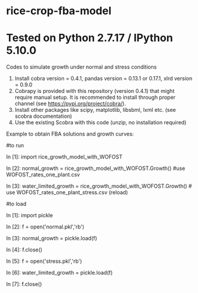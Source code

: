 # rice-crop-fba-model
# Tested on Python 2.7.17 / IPython 5.10.0
Codes to simulate growth under normal and stress conditions 

1. Install cobra version = 0.4.1, pandas version = 0.13.1 or 0.17.1, xlrd version = 0.9.0
2. Cobrapy is provided with this repository (version 0.4.1) that might require manual setup. It is recommended to install through proper channel (see https://pypi.org/project/cobra/).
3. Install other packages like scipy, matplotlib, libsbml, lxml etc. (see scobra documentation)
4. Use the existing Scobra with this code (unzip, no installation required)



Example to obtain FBA solutions and growth curves:

#to run

In [1]: import rice_growth_model_with_WOFOST

In [2]: normal_growth = rice_growth_model_with_WOFOST.Growth() #use WOFOST_rates_one_plant.csv

In [3]: water_limited_growth = rice_growth_model_with_WOFOST.Growth() # use WOFOST_rates_one_plant_stress.csv (reload)


#to load

In [1]: import pickle

In [2]: f = open('normal.pkl','rb')

In [3]: normal_growth  = pickle.load(f)

In [4]: f.close()


In [5]: f = open('stress.pkl','rb')

In [6]: water_limited_growth  = pickle.load(f)

In [7]: f.close()
